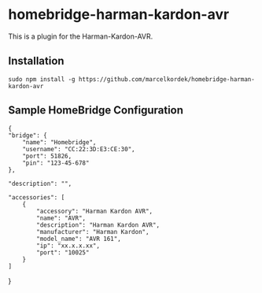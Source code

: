 # homebridge-harman-kardon-avr
This is a plugin for the Harman-Kardon-AVR.

Installation
--------------------
    sudo npm install -g https://github.com/marcelkordek/homebridge-harman-kardon-avr

Sample HomeBridge Configuration
--------------------
    {
    "bridge": {
        "name": "Homebridge",
        "username": "CC:22:3D:E3:CE:30",
        "port": 51826,
        "pin": "123-45-678"
    },

    "description": "",

    "accessories": [
        {
            "accessory": "Harman Kardon AVR",
            "name": "AVR",
            "description": "Harman Kardon AVR",
            "manufacturer": "Harman Kardon",
            "model_name": "AVR 161",
            "ip": "xx.x.x.xx",
            "port": "10025"
        }
    ]
}

